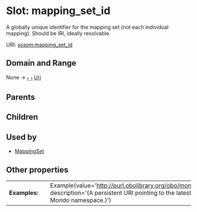 
# Slot: mapping_set_id


A globally unique identifier for the mapping set (not each individual mapping). Should be IRI, ideally resolvable.

URI: [sssom:mapping_set_id](https://w3id.org/sssom/mapping_set_id)


## Domain and Range

None &#8594;  <sub>1..1</sub> [Uri](types/Uri.md)

## Parents


## Children


## Used by

 * [MappingSet](MappingSet.md)

## Other properties

|  |  |  |
| --- | --- | --- |
| **Examples:** | | Example(value='http://purl.obolibrary.org/obo/mondo/mappings/mondo_exactmatch_ncit.sssom.tsv', description='(A persistent URI pointing to the latest version of the Mondo - NCIT mapping in the Mondo namespace.)') |

